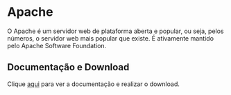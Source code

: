 # Apache

O Apache é um servidor web de plataforma aberta e popular, ou seja, pelos números, o servidor web mais popular que existe. É ativamente mantido pelo Apache Software Foundation.

## Documentação e Download

Clique [aqui](https://www.apache.org) para ver a documentação e realizar o download.